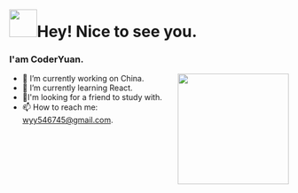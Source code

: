 <h1><img src="https://media.giphy.com/media/12oufCB0MyZ1Go/giphy.gif" width="50">Hey! Nice to see you.</h1>

<h3>I'am CoderYuan.</h3>
<img align='right' src="https://media.giphy.com/media/M9gbBd9nbDrOTu1Mqx/giphy.gif" width="200">




- 🔭 I’m currently working on China.
- 🌱 I’m currently learning React.
- 👯I'm looking for a friend to study with.
- 📫 How to reach me:  wyy546745@gmail.com.
